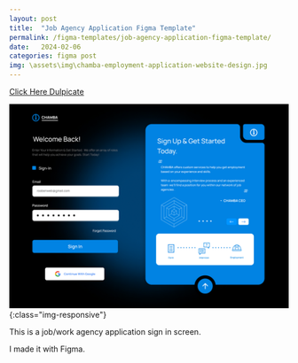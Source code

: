 ```yaml
---
layout: post
title:  "Job Agency Application Figma Template"
permalink: /figma-templates/job-agency-application-figma-template/
date:   2024-02-06
categories: figma post
img: \assets\img\chamba-employment-application-website-design.jpg
---
```



<a class="button" href="https://www.figma.com/community/file/1336739061648100389/job-agency-application-website-design-chamba" target="_blank">Click Here Dulpicate</a>

![image-title-here](\assets\img\chamba-employment-application-website-design.jpg){:class="img-responsive"}

This is a job/work agency application sign in screen. 

I made it with Figma.